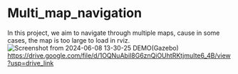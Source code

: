 # Multi_map_navigation
In this project, we aim to navigate through multiple maps, cause in some cases, the map is too large to load in rviz.
![Screenshot from 2024-06-08 13-30-25](https://github.com/StanleyChueh/Multi_map_navigation/assets/153347369/ba3b2056-408e-4b4a-90ab-6d97c388b843)
 DEMO(Gazebo)
 https://drive.google.com/file/d/1OQNuAbiI8G6znQiOUhtRKtjmuIte6_4B/view?usp=drive_link
